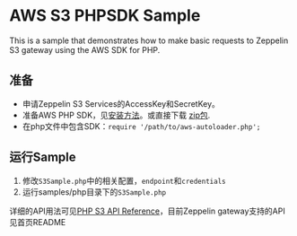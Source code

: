 # AWS S3 PHPSDK Sample

This is a sample that demonstrates how to make basic requests to Zeppelin S3 gateway using the AWS SDK for PHP.

## 准备

*   申请Zeppelin S3 Services的AccessKey和SecretKey。
*   准备AWS PHP SDK，见[安装方法](http://docs.aws.amazon.com/aws-sdk-php/v3/guide/getting-started/installation.html)。或直接下载 [zip包](http://docs.aws.amazon.com/aws-sdk-php/v3/download/aws.zip).
*   在php文件中包含SDK：`require '/path/to/aws-autoloader.php';`

## 运行Sample

1. 修改`S3Sample.php`中的相关配置，`endpoint`和`credentials`
2. 运行samples/php目录下的`S3Sample.php`

详细的API用法可见[PHP S3 API Reference](http://docs.aws.amazon.com/aws-sdk-php/v3/api/api-s3-2006-03-01.html)，目前Zeppelin gateway支持的API见首页README